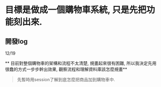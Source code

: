 # 目標是做成一個購物車系統, 只是先把功能刻出來.<br>

## 開發log <br>
12/19

** 目前對整個購物車的架構和流程不太清楚, 規畫起來很有困難, 所以我決定先用很蠢的方式一步步幹出效果, 觀察流程和理解資料庫該怎麼規畫**

> 先暫時用session了解到底怎麼把商品加到購物車中.
